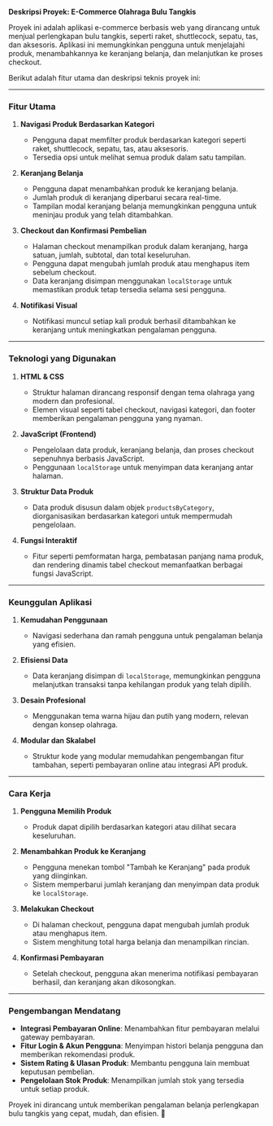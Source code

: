 **Deskripsi Proyek: E-Commerce Olahraga Bulu Tangkis**

Proyek ini adalah aplikasi e-commerce berbasis web yang dirancang untuk menjual perlengkapan bulu tangkis, seperti raket, shuttlecock, sepatu, tas, dan aksesoris. Aplikasi ini memungkinkan pengguna untuk menjelajahi produk, menambahkannya ke keranjang belanja, dan melanjutkan ke proses checkout. 

Berikut adalah fitur utama dan deskripsi teknis proyek ini:

---

### **Fitur Utama**
1. **Navigasi Produk Berdasarkan Kategori**  
   - Pengguna dapat memfilter produk berdasarkan kategori seperti raket, shuttlecock, sepatu, tas, atau aksesoris.  
   - Tersedia opsi untuk melihat semua produk dalam satu tampilan.

2. **Keranjang Belanja**  
   - Pengguna dapat menambahkan produk ke keranjang belanja.
   - Jumlah produk di keranjang diperbarui secara real-time.
   - Tampilan modal keranjang belanja memungkinkan pengguna untuk meninjau produk yang telah ditambahkan.

3. **Checkout dan Konfirmasi Pembelian**  
   - Halaman checkout menampilkan produk dalam keranjang, harga satuan, jumlah, subtotal, dan total keseluruhan.  
   - Pengguna dapat mengubah jumlah produk atau menghapus item sebelum checkout.
   - Data keranjang disimpan menggunakan `localStorage` untuk memastikan produk tetap tersedia selama sesi pengguna.

4. **Notifikasi Visual**  
   - Notifikasi muncul setiap kali produk berhasil ditambahkan ke keranjang untuk meningkatkan pengalaman pengguna.

---

### **Teknologi yang Digunakan**
1. **HTML & CSS**  
   - Struktur halaman dirancang responsif dengan tema olahraga yang modern dan profesional.  
   - Elemen visual seperti tabel checkout, navigasi kategori, dan footer memberikan pengalaman pengguna yang nyaman.

2. **JavaScript (Frontend)**  
   - Pengelolaan data produk, keranjang belanja, dan proses checkout sepenuhnya berbasis JavaScript.  
   - Penggunaan `localStorage` untuk menyimpan data keranjang antar halaman.

3. **Struktur Data Produk**  
   - Data produk disusun dalam objek `productsByCategory`, diorganisasikan berdasarkan kategori untuk mempermudah pengelolaan.

4. **Fungsi Interaktif**  
   - Fitur seperti pemformatan harga, pembatasan panjang nama produk, dan rendering dinamis tabel checkout memanfaatkan berbagai fungsi JavaScript.

---

### **Keunggulan Aplikasi**
1. **Kemudahan Penggunaan**  
   - Navigasi sederhana dan ramah pengguna untuk pengalaman belanja yang efisien.

2. **Efisiensi Data**  
   - Data keranjang disimpan di `localStorage`, memungkinkan pengguna melanjutkan transaksi tanpa kehilangan produk yang telah dipilih.

3. **Desain Profesional**  
   - Menggunakan tema warna hijau dan putih yang modern, relevan dengan konsep olahraga.

4. **Modular dan Skalabel**  
   - Struktur kode yang modular memudahkan pengembangan fitur tambahan, seperti pembayaran online atau integrasi API produk.

---

### **Cara Kerja**
1. **Pengguna Memilih Produk**  
   - Produk dapat dipilih berdasarkan kategori atau dilihat secara keseluruhan.
   
2. **Menambahkan Produk ke Keranjang**  
   - Pengguna menekan tombol "Tambah ke Keranjang" pada produk yang diinginkan.
   - Sistem memperbarui jumlah keranjang dan menyimpan data produk ke `localStorage`.

3. **Melakukan Checkout**  
   - Di halaman checkout, pengguna dapat mengubah jumlah produk atau menghapus item.
   - Sistem menghitung total harga belanja dan menampilkan rincian.

4. **Konfirmasi Pembayaran**  
   - Setelah checkout, pengguna akan menerima notifikasi pembayaran berhasil, dan keranjang akan dikosongkan.

---

### **Pengembangan Mendatang**
- **Integrasi Pembayaran Online**: Menambahkan fitur pembayaran melalui gateway pembayaran.  
- **Fitur Login & Akun Pengguna**: Menyimpan histori belanja pengguna dan memberikan rekomendasi produk.  
- **Sistem Rating & Ulasan Produk**: Membantu pengguna lain membuat keputusan pembelian.  
- **Pengelolaan Stok Produk**: Menampilkan jumlah stok yang tersedia untuk setiap produk.

Proyek ini dirancang untuk memberikan pengalaman belanja perlengkapan bulu tangkis yang cepat, mudah, dan efisien. 🎯
